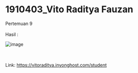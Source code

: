 # 1910403_Vito Raditya Fauzan
Pertemuan 9
<br><br>
Hasil :

![image](https://drive.google.com/uc?export=view&id=1xt1wH3KzZotUZviK_TCcWdWAX0cO1HxU)

<br><br>
Link: https://vitoraditya.inyonghost.com/student
